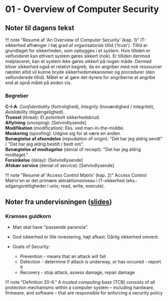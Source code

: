 # 01 - Overview of Computer Security

## Noter til dagens tekst

!!! note "Resumé af 'An Overview of Computer Security' (kap. 1)"
    IT-sikkerhed afhænger i høj grad af organisatorisk tillid ('trust'). Tillid er grundlaget for sikkerheden, som opbygges i et system. Hvis tilliden er velfunderet kan ethvert system gøres sikkert (nok). Er tilliden derimod malplaceret, kan et system ikke gøres sikkert på nogen måde.
    Dermed bliver sikkerhed også et relativt begreb, da en angriber med nok ressourcer næsten altid vil kunne bryde sikkerhedsmekanismer og procedurer (den velfunderede tillid). Målet er at gøre det dyrere for angriberne at angribe end at opnå målet på anden vis.


### Begreber
**C-I-A**: *Confidentiality* (fortrolighed), *Integrity* (troværdighed / integritet), *Availability* (tilgængelighed).   
**Trussel** (threat): Et *potentielt* sikkerhedsbrud.   
**Aflytning** (snooping): [Selvindlysende]   
**Modifikation** (modification): Eks. ved man-in-the-middle.   
**Maskering** (spoofing): Udgive sig for at være en anden.    
**Benægtelse af afsendelse** (repudiation of origin): "Det har jeg aldrig sendt" / "Det har jeg aldrig bestilt / bedt om".   
**Benægtelse af modtagelse** (denial of reciept): "Det har jeg aldrig modtaget."   
**Forsinkelse** (delay): [Selvindlysende]   
**Afskær service** (denial of service): [Selvindlysende]   

!!! note "Resumé af 'Access Control Matrix' (kap. 2)"
    Access Control Matrix'en er det primære abtraktionsniveau i IT-sikkerhed (eks.: adgangsrettigheder i unix; read, write, execute).

## Noter fra undervisningen ([slides](https://github.com/kramse/security-courses/blob/master/courses/system-and-software/system-security/1-overview-computer-security.pdf))

### Kramses guldkorn
- Man skal have "passende paranoia".
- God sikkerhed er lille investering, højt afkast. Dårlig sikkerhed omvent.

- Goals of Security:
    - Prevention - means that an attack will fail
    - Detection - determine if attack is underway, or has occured - report it
    - Recovery - stop attack, assess damage, repair damage

!!! note  "Definition 20-6."
    A _trusted computing base_ (TCB) consists of all protection mechanisms within a computer system – including hardware, firmware, and software – that are responsible for enforcing a security policy
